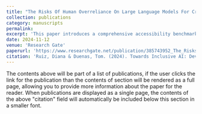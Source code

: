 ```yaml
---
title: "The Risks Of Human Overreliance On Large Language Models For Critical Thinking"
collection: publications
category: manuscripts
permalink: 
excerpt: 'This paper introduces a comprehensive accessibility benchmark for language models, adapting W3C Web Content Accessibility Guidelines to AI systems.'
date: 2024-11-12
venue: 'Research Gate'
paperurl: 'https://www.researchgate.net/publication/385743952_The_Risks_Of_Human_Overreliance_On_Large_Language_Models_For_Critical_Thinking'
citation: 'Ruiz, Diana & Duenas, Tom. (2024). Towards Inclusive AI: Developing a W3C-Inspired Accessibility Benchmark for Large Language Models. 10.13140/RG.2.2.13480.58881.'
---
```


The contents above will be part of a list of publications, if the user clicks the link for the publication than the contents of section will be rendered as a full page, allowing you to provide more information about the paper for the reader. When publications are displayed as a single page, the contents of the above "citation" field will automatically be included below this section in a smaller font.
